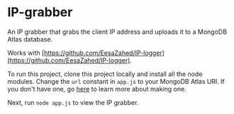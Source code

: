 # IP-grabber
An IP grabber that grabs the client IP address and uploads it to a MongoDB Atlas database.

Works with [https://github.com/EesaZahed/IP-logger](https://github.com/EesaZahed/IP-logger).

To run this project, clone this project locally and install all the node modules. Change the `url` constant in `app.js` to your MongoDB Atlas URl. If you don't have one, go [here](https://www.mongodb.com/docs/atlas/getting-started/) to learn more about making one.

Next, run `node app.js` to view the IP grabber.
